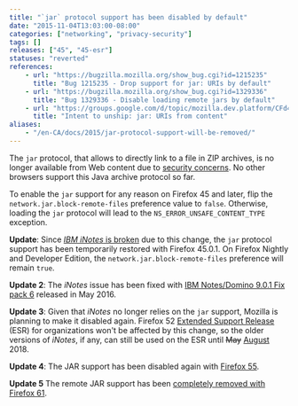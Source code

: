 ```yaml
---
title: "`jar` protocol support has been disabled by default"
date: "2015-11-04T13:03:00-08:00"
categories: ["networking", "privacy-security"]
tags: []
releases: ["45", "45-esr"]
statuses: "reverted"
references:
    - url: "https://bugzilla.mozilla.org/show_bug.cgi?id=1215235"
      title: "Bug 1215235 - Drop support for jar: URIs by default"
    - url: "https://bugzilla.mozilla.org/show_bug.cgi?id=1329336"
      title: "Bug 1329336 - Disable loading remote jars by default"
    - url: "https://groups.google.com/d/topic/mozilla.dev.platform/CFd4w8GzdEI/discussion"
      title: "Intent to unship: jar: URIs from content"
aliases:
    - "/en-CA/docs/2015/jar-protocol-support-will-be-removed/"
---
```

The `jar` protocol, that allows to directly link to a file in ZIP archives, is no longer available from Web content due to [security concerns](https://developer.mozilla.org/docs/Mozilla/Security/Security_and_the_jar_protocol). No other browsers support this Java archive protocol so far.

To enable the `jar` support for any reason on Firefox 45 and later, flip the `network.jar.block-remote-files` preference value to `false`. Otherwise, loading the `jar` protocol will lead to the `NS_ERROR_UNSAFE_CONTENT_TYPE` exception.

**Update**: Since [*IBM iNotes* is broken](https://bugzilla.mozilla.org/show_bug.cgi?id=1255139) due to this change, the `jar` protocol support has been temporarily restored with Firefox 45.0.1. On Firefox Nightly and Developer Edition, the `network.jar.block-remote-files` preference will remain `true`.

**Update 2**: The *iNotes* issue has been fixed with [IBM Notes/Domino 9.0.1 Fix pack 6](http://www-10.lotus.com/ldd/fixlist.nsf/8d1c0550e6242b69852570c900549a74/e413ea1ca447b3bf85257f77006b7f60) released in May 2016.

**Update 3**: Given that *iNotes* no longer relies on the `jar` support, Mozilla is planning to make it disabled again. Firefox 52 [Extended Support Release](https://www.mozilla.org/firefox/organizations/) (ESR) for organizations won't be affected by this change, so the older versions of *iNotes*, if any, can still be used on the ESR until <del>May</del> <ins>August</ins> 2018.

**Update 4**: The JAR support has been disabled again with [Firefox 55](https://www.fxsitecompat.dev/en-CA/docs/2015/jar-protocol-support-has-been-disabled-by-default/).

**Update 5** The remote JAR support has been [completely removed with Firefox 61](https://www.fxsitecompat.dev/en-CA/docs/2018/remote-jar-support-has-been-completely-removed/).
